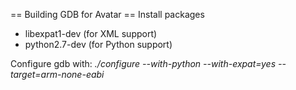 == Building GDB for Avatar ==
Install packages 
- libexpat1-dev (for XML support)
- python2.7-dev (for Python support)

Configure gdb with: *./configure --with-python --with-expat=yes --target=arm-none-eabi*
